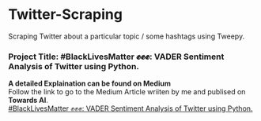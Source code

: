 # Twitter-Scraping
Scraping Twitter about a particular topic / some hashtags using Tweepy.
### Project Title: #BlackLivesMatter ✊✊✊: VADER Sentiment Analysis of Twitter using Python.
**A detailed Explaination can be found on Medium** <br />
Follow the link to go to the Medium Article wriiten by me and publised on **Towards AI**. <br />
[#BlackLivesMatter ✊✊✊: VADER Sentiment Analysis of Twitter using Python.](https://medium.com/towards-artificial-intelligence/blacklivesmatter-twitter-vader-sentiment-analysis-using-python-8b6e6fc2cd6a?source=friends_link&sk=d2690694f1c9b6dfbad71dd95ff6954c)
